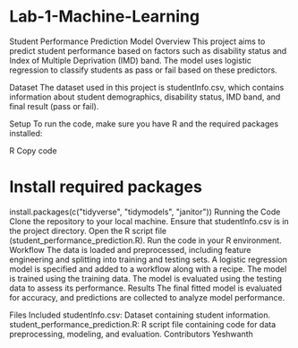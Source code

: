 # Lab-1-Machine-Learning

Student Performance Prediction Model
Overview
This project aims to predict student performance based on factors such as disability status and Index of Multiple Deprivation (IMD) band. The model uses logistic regression to classify students as pass or fail based on these predictors.

Dataset
The dataset used in this project is studentInfo.csv, which contains information about student demographics, disability status, IMD band, and final result (pass or fail).

Setup
To run the code, make sure you have R and the required packages installed:

R
Copy code
# Install required packages
install.packages(c("tidyverse", "tidymodels", "janitor"))
Running the Code
Clone the repository to your local machine.
Ensure that studentInfo.csv is in the project directory.
Open the R script file (student_performance_prediction.R).
Run the code in your R environment.
Workflow
The data is loaded and preprocessed, including feature engineering and splitting into training and testing sets.
A logistic regression model is specified and added to a workflow along with a recipe.
The model is trained using the training data.
The model is evaluated using the testing data to assess its performance.
Results
The final fitted model is evaluated for accuracy, and predictions are collected to analyze model performance.

Files Included
studentInfo.csv: Dataset containing student information.
student_performance_prediction.R: R script file containing code for data preprocessing, modeling, and evaluation.
Contributors
Yeshwanth
